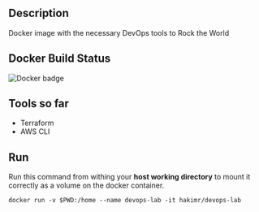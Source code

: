 ## Description

Docker image with the necessary DevOps tools to Rock the World

## Docker Build Status
![Docker badge](https://img.shields.io/docker/cloud/build/hakimr/devops-lab)


## Tools so far

* Terraform
* AWS CLI

## Run

Run this command from withing your **host working directory** to mount it correctly as a volume on the docker container.

`docker run -v $PWD:/home --name devops-lab -it hakimr/devops-lab`
